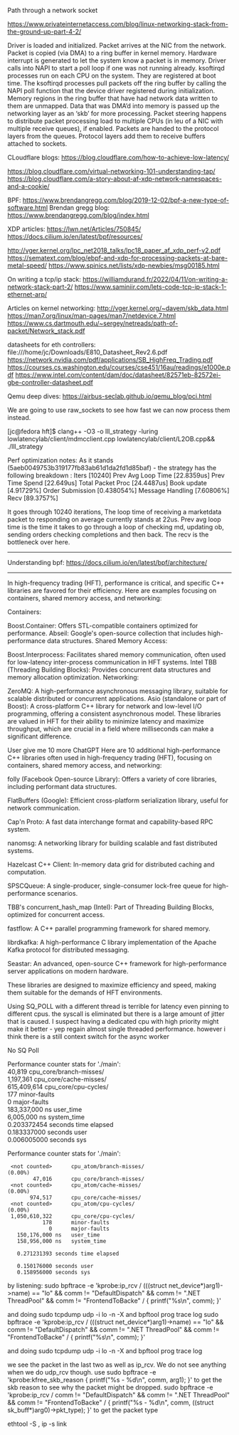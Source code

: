 Path through a network socket


https://www.privateinternetaccess.com/blog/linux-networking-stack-from-the-ground-up-part-4-2/

Driver is loaded and initialized.
Packet arrives at the NIC from the network.
Packet is copied (via DMA) to a ring buffer in kernel memory.
Hardware interrupt is generated to let the system know a packet is in memory.
Driver calls into NAPI to start a poll loop if one was not running already.
ksoftirqd processes run on each CPU on the system. They are registered at boot time. The ksoftirqd processes pull packets off the ring buffer by calling the NAPI poll function that the device driver registered during initialization.
Memory regions in the ring buffer that have had network data written to them are unmapped.
Data that was DMA’d into memory is passed up the networking layer as an ‘skb’ for more processing.
Packet steering happens to distribute packet processing load to multiple CPUs (in leu of a NIC with multiple receive queues), if enabled.
Packets are handed to the protocol layers from the queues.
Protocol layers add them to receive buffers attached to sockets.


CLoudflare blogs:
https://blog.cloudflare.com/how-to-achieve-low-latency/

https://blog.cloudflare.com/virtual-networking-101-understanding-tap/
https://blog.cloudflare.com/a-story-about-af-xdp-network-namespaces-and-a-cookie/


BPF:
https://www.brendangregg.com/blog/2019-12-02/bpf-a-new-type-of-software.html
Brendan gregg blog: https://www.brendangregg.com/blog/index.html


XDP articles:
https://lwn.net/Articles/750845/
https://docs.cilium.io/en/latest/bpf/resources/

http://vger.kernel.org/lpc_net2018_talks/lpc18_paper_af_xdp_perf-v2.pdf
https://sematext.com/blog/ebpf-and-xdp-for-processing-packets-at-bare-metal-speed/
https://www.spinics.net/lists/xdp-newbies/msg00185.html

On writing a tcp/ip stack:
https://williamdurand.fr/2022/04/11/on-writing-a-network-stack-part-2/
https://www.saminiir.com/lets-code-tcp-ip-stack-1-ethernet-arp/

Articles on kernel networking:
http://vger.kernel.org/~davem/skb_data.html
https://man7.org/linux/man-pages/man7/netdevice.7.html
https://www.cs.dartmouth.edu/~sergey/netreads/path-of-packet/Network_stack.pdf

datasheets for eth controllers:
file:///home/jc/Downloads/E810_Datasheet_Rev2.6.pdf
https://network.nvidia.com/pdf/applications/SB_HighFreq_Trading.pdf
https://courses.cs.washington.edu/courses/cse451/16au/readings/e1000e.pdf
https://www.intel.com/content/dam/doc/datasheet/82571eb-82572ei-gbe-controller-datasheet.pdf


Qemu deep dives:
https://airbus-seclab.github.io/qemu_blog/pci.html

We are going to use raw_sockets to see how fast we can now process them instead.

[jc@fedora hft]$ clang++ -O3 -o lll_strategy -luring lowlatencylab/client/mdmcclient.cpp lowlatencylab/client/L2OB.cpp&& ./lll_strategy


Perf optimization notes:
As it stands (5aeb0049753b319177fb83ab61d1da2fd1d85baf) - the strategy has the following breakdown :
Iters [10240]
Prev Avg Loop Time [22.8359us]
Prev Time Spend [22.649us]
Total Packet Proc [24.4487us]
Book update [4.91729%]
Order Submission [0.438054%]
Message Handling [7.60806%]
Recv [89.3757%]


It goes through 10240 iterations, The loop time of receiving a marketdata packet to responding on average currently stands at 22us.
Prev avg loop time is the time it takes to go through a loop of checking md, updating ob, sending orders checking completions and then back.
The recv is the bottleneck over here.

----
Understanding bpf: https://docs.cilium.io/en/latest/bpf/architecture/


----



In high-frequency trading (HFT), performance is critical, and specific C++ libraries are favored for their efficiency. Here are examples focusing on containers, shared memory access, and networking:

Containers:

Boost.Container: Offers STL-compatible containers optimized for performance.
Abseil: Google's open-source collection that includes high-performance data structures.
Shared Memory Access:

Boost.Interprocess: Facilitates shared memory communication, often used for low-latency inter-process communication in HFT systems.
Intel TBB (Threading Building Blocks): Provides concurrent data structures and memory allocation optimization.
Networking:

ZeroMQ: A high-performance asynchronous messaging library, suitable for scalable distributed or concurrent applications.
Asio (standalone or part of Boost): A cross-platform C++ library for network and low-level I/O programming, offering a consistent asynchronous model.
These libraries are valued in HFT for their ability to minimize latency and maximize throughput, which are crucial in a field where milliseconds can make a significant difference.




User
give me 10 more
ChatGPT
Here are 10 additional high-performance C++ libraries often used in high-frequency trading (HFT), focusing on containers, shared memory access, and networking:

folly (Facebook Open-source Library): Offers a variety of core libraries, including performant data structures.

FlatBuffers (Google): Efficient cross-platform serialization library, useful for network communication.

Cap'n Proto: A fast data interchange format and capability-based RPC system.

nanomsg: A networking library for building scalable and fast distributed systems.

Hazelcast C++ Client: In-memory data grid for distributed caching and computation.

SPSCQueue: A single-producer, single-consumer lock-free queue for high-performance scenarios.

TBB's concurrent_hash_map (Intel): Part of Threading Building Blocks, optimized for concurrent access.

fastflow: A C++ parallel programming framework for shared memory.

librdkafka: A high-performance C library implementation of the Apache Kafka protocol for distributed messaging.

Seastar: An advanced, open-source C++ framework for high-performance server applications on modern hardware.

These libraries are designed to maximize efficiency and speed, making them suitable for the demands of HFT environments.




Using SQ_POLL with a different thread is terrible for latency even pinning to different cpus.
the syscall is eliminated but there is a large amount of jitter that is caused.
I suspect having a dedicated cpu with high priority might make it better - yep regain almost single threaded performance. 
however i think there is a still context switch for the async worker

No SQ Poll

Performance counter stats for './main':                                                                               
40,819      cpu_core/branch-misses/                                                                        
1,197,361      cpu_core/cache-misses/                                                                      
615,409,614      cpu_core/cpu-cycles/                                                                      
177      minor-faults                                                                                   
0      major-faults                                                                                   
183,337,000 ns   user_time                                                                                      
6,005,000 ns   system_time                                                                                    
0.203372454 seconds time elapsed                                                                                
0.183337000 seconds user                                                                                        
0.006005000 seconds sys             



Performance counter stats for './main':

     <not counted>      cpu_atom/branch-misses/                                                 (0.00%)
            47,016      cpu_core/branch-misses/                                               
     <not counted>      cpu_atom/cache-misses/                                                  (0.00%)
           974,517      cpu_core/cache-misses/                                                
     <not counted>      cpu_atom/cpu-cycles/                                                    (0.00%)
     1,050,610,322      cpu_core/cpu-cycles/                                                  
               178      minor-faults                                                          
                 0      major-faults                                                          
       150,176,000 ns   user_time                                                             
       158,956,000 ns   system_time                                                           

       0.271231393 seconds time elapsed

       0.150176000 seconds user
       0.158956000 seconds sys


by listening:
sudo bpftrace -e 'kprobe:ip_rcv / (((struct net_device*)arg1)->name) == "lo" && comm != "DefaultDispatch" && comm != ".NET ThreadPool" && comm != "FrontendToBacke" / { printf("%s\n", comm); }' 

and doing sudo tcpdump udp -i lo -n -X
and bpftool prog trace log
sudo bpftrace -e 'kprobe:ip_rcv / (((struct net_device*)arg1)->name) == "lo" && comm != "DefaultDispatch" && comm != ".NET ThreadPool" && comm != "FrontendToBacke" / { printf("%s\n", comm); }' 

and doing sudo tcpdump udp -i lo -n -X
and bpftool prog trace log

we see the packet in the last two as well as ip_rcv. We do not see anything when we do udp_rcv though.
use sudo bpftrace -e 'kprobe:kfree_skb_reason { printf("%s - %d\n", comm, arg1); }' to get the skb reason to see why the packet might be dropped.
sudo bpftrace -e 'kprobe:ip_rcv / comm != "DefaultDispatch" && comm != ".NET ThreadPool" && comm != "FrontendToBacke" / { printf("%s - %d\n", comm, ((struct sk_buff*)arg0)->pkt_type); }'
to get the packet type

ethtool -S <interface name>, ip -s link


